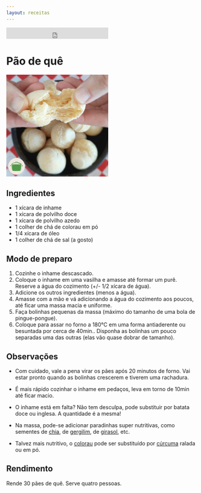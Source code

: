```yaml
---
layout: receitas
---
```


<iframe src="https://archive.org/embed/pao_de_que" width="270" height="30" frameborder="0" webkitallowfullscreen="true" mozallowfullscreen="true" allowfullscreen></iframe>

# Pão de quê

![Imagem: Pães de quê servidos em uma tigela de barro](pao_de_que.jpg)

## Ingredientes

* 1 xícara de inhame
* 1 xícara de polvilho doce
* 1 xícara de polvilho azedo
* 1 colher de chá de colorau em pó
* 1/4 xícara de óleo 
* 1 colher de chá de sal (a gosto)

## Modo de preparo

1. Cozinhe o inhame descascado.
2. Coloque o inhame em uma vasilha e amasse até formar um purê. Reserve a água do cozimento (+/- 1/2 xícara de água).
3. Adicione os outros ingredientes (menos a água).
4. Amasse com a mão e vá adicionando a água do cozimento aos poucos, até ficar uma massa macia e uniforme.
5. Faça bolinhas pequenas da massa (máximo do tamanho de uma bola de pingue-pongue).
6. Coloque para assar no forno a 180°C em uma forma antiaderente ou besuntada por cerca de 40min.. Disponha as bolinhas um pouco separadas uma das outras (elas vão quase dobrar de tamanho).

## Observações

* Com cuidado, vale a pena virar os pães após 20 minutos de forno. Vai estar pronto quando as bolinhas crescerem e tiverem uma rachadura.

* É mais rápido cozinhar o inhame em pedaços, leva em torno de 10min até ficar macio.

* O inhame está em falta? Não tem desculpa, pode substituir por batata doce ou inglesa. A quantidade é a mesma! <i class="fas fa-laugh-wink"></i>

* Na massa, pode-se adicionar paradinhas super nutritivas, como sementes de [chia](https://pt.wikipedia.org/wiki/Salvia_hispanica), de [gergilim](https://pt.wikipedia.org/wiki/Sesamum_indicum), de [girasol](https://pt.wikipedia.org/wiki/Girassol), etc.

* Talvez mais nutritivo, o [colorau](https://pt.wikipedia.org/wiki/Colorau) pode ser substituído por [cúrcuma](https://pt.wikipedia.org/wiki/A%C3%A7afr%C3%A3o-da-terra) ralada ou em pó.

## Rendimento

Rende 30 pães de quê. Serve quatro pessoas.
